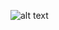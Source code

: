 ![alt text](https://github.com/horizons-school-of-technology/week02/edit/rgomezp/day1/clone/img/screenshot.png)
